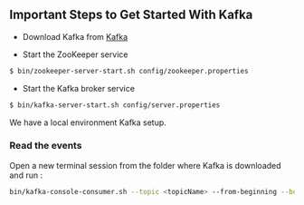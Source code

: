 ## Important Steps to Get Started With Kafka

* Download Kafka from [Kafka](https://kafka.apache.org)

* Start the ZooKeeper service

```bash
$ bin/zookeeper-server-start.sh config/zookeeper.properties
```
* Start the Kafka broker service

```bash
$ bin/kafka-server-start.sh config/server.properties
```
We have a local environment Kafka setup.

### Read the events 

Open a new terminal session from the folder where Kafka is downloaded and run : 

```bash
bin/kafka-console-consumer.sh --topic <topicName> --from-beginning --bootstrap-server localhost:9092
```